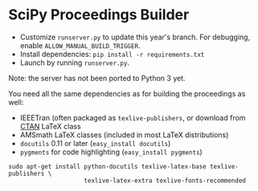 # SciPy Proceedings Builder

- Customize `runserver.py` to update this year's branch.
  For debugging, enable ``ALLOW_MANUAL_BUILD_TRIGGER``.
- Install dependencies: ``pip install -r requirements.txt``
- Launch by running `runserver.py`.

Note: the server has not been ported to Python 3 yet.

You need all the same dependencies as for building the proceedings as well:

 - IEEETran (often packaged as ``texlive-publishers``, or download from
   [CTAN](http://www.ctan.org/tex-archive/macros/latex/contrib/IEEEtran/)
   LaTeX class
 - AMSmath LaTeX classes (included in most LaTeX distributions)
 - `docutils` 0.11 or later (``easy_install docutils``)
 - `pygments` for code highlighting (``easy_install pygments``)

```
sudo apt-get install python-docutils texlive-latex-base texlive-publishers \
                     texlive-latex-extra texlive-fonts-recommended
```
